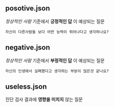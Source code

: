 ## posotive.json

*정상적인 사람* 기준에서 **긍정적인 답** 이 예상되는 질문

```자신이 다른사람들 보다 어떤 능력이 뛰어나다고 생각하나요?```

## negative.json

*정상적인 사람* 기준에서 **부정적인 답** 이 예상되는 질문

```자신의 인생에서 실패했다고 생각하는 부분이 많은것 같나요?```

## useless.json

진단 검사 결과에 **영향을 미치지** 않는 질문